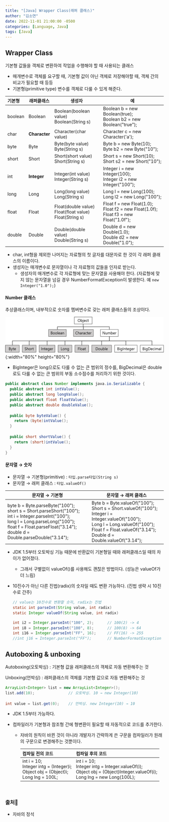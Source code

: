 ```yaml
---
title: "[Java] Wrapper Class(래퍼 클래스)"
author: "김소연"
date: 2022-11-01 21:00:00 -0500
categories: [Language, Java]
tags: [Java]
---
```




## Wrapper Class

기본형 값들을 객체로 변환하여 작업을 수행해야 할 때 사용되는 클래스

- 매개변수로 객체를 요구할 때, 기본형 값이 아닌 객체로 저장해야할 때, 객체 간의 비교가 필요할 때 등등
- 기본형(primitive type) 변수를 객체로 다룰 수 있게 해준다.

| 기본형     | 래퍼클래스         | 생성자                                      | 예                                        |
| :------ | ------------- | ---------------------------------------- | ---------------------------------------- |
| boolean | Boolean       | Boolean(boolean value)<br />Boolean(String s) | Boolean b = new Boolean(true);<br />Boolean b2 = new Boolean("true"); |
| char    | **Character** | Character(char value)                    | Character c = new Character('a');        |
| byte    | Byte          | Byte(byte value)<br />Byte(String s)     | Byte b = new Byte(10);<br />Byte b2 = new Byte("10"); |
| short   | Short         | Short(short value)<br />Short(String s)  | Short s = new Short(10);<br />Short s2 = new Short("10"); |
| int     | **Integer**   | Integer(int value)<br />Integer(String s) | Integer i = new Integer(100);<br />Integer i2 = new Integer("100"); |
| long    | Long          | Long(long value)<br />Long(String s)     | Long l = new Long(100);<br />Long l2 = new Long("100"); |
| float   | Float         | Float(double value)<br />Float(float value)<br />Float(String s) | Float f = new Float(1.0);<br />Float f2 = new Float(1.0f);<br />Float f3 = new Float("1.0f"); |
| double  | Double        | Double(double value)<br />Double(String s) | Double d = new Double(1.0);<br />Double d2 = new Double("1.0"); |

- char, int형을 제외한 나머지는 자료형의 첫 글자를 대문자로 한 것이 각 래퍼 클래스의 이름이다.
- 생성자는 매개변수로 문자열이나 각 자료형의 값들을 인자로 받는다.
  - 생성자의 매개변수로 각 자료형에 맞는 문자열을 사용해야 한다. 
    (자료형에 맞지 않는 문자열을 넘길 경우 NumberFormatException이 발생한다. 예 `new Integer("1.0");`)



#### Number 클래스

추상클래스이며, 내부적으로 숫자를 멤버변수로 갖는 래퍼 클래스들의 조상이다.

![object](/assets/img/Wrapper.png){:width="80%" height="80%"}

- BigInteger은 long으로도 다룰 수 없는 큰 범위의 정수를, BigDecimal은 double로도 다룰 수 없는 큰 범위의 부동 소수점수를 처리하기 위한 것이다.

```java
public abstract class Number implements java.io.Serializable {
  public abstract int intValue();
  public abstract long longValue();
  public abstract float floatValue();
  public abstract double doubleValue();
  
  public byte byteValue() {
    return (byte)intValue();
  }
  
  public short shortValue() {
    return (short)intValue();
  }
}
```



#### 문자열 → 숫자

- 문자열 → 기본형(primitive) : `타입.parse타입(String s)`
- 문자열 → 래퍼 클래스 : `타입.valueOf()`

| 문자열 → 기본형                                | 문자열 → 래퍼 클래스                             |
| ---------------------------------------- | ---------------------------------------- |
| byte b = Byte.parseByte("100");<br />short s = Short.parseShort("100");<br />int i = Integer.parseInt("100");<br />long l = Long.parseLong("100");<br />float f = Float.parseFloat("3.14");<br />double d = Double.parseDouble("3.14"); | Byte b = Byte.valueOf("100");<br />Short s = Short.valueOf("100");<br />Integer i = Integer.valueOf("100");<br />Long l = Long.valueOf("100");<br />Float f = Float.valueOf("3.14");<br />Double d = Double.valueOf("3.14"); |

- JDK 1.5부터 오토박싱 기능 때문에 반환값이 기본형일 때와 래퍼클래스일 때의 차이가 없어졌다.

  - 그래서 구별없이 valueOf()를 사용해도 괜찮은 방법이다. (성능은 valueOf가 더 느림)

- 10진수가 아닌 다른 진법(radix)의 숫자일 때도 변환 가능하다. (진법 생략 시 10진수로 간주)

  ```java
  // value는 10진수로 변환할 숫자, radix는 진법
  static int parseInt(String value, int radix)
  static Integer valueOf(String value, int radix)
  ```

  ```java
  int i2 = Integer.parseInt("100", 2);		// 100(2) -> 4
  int i8 = Integer.parseInt("100", 8);		// 100(8) -> 64
  int i16 = Integer.parseInt("FF", 16);		// FF(16) -> 255
  //int j16 = Integer.parseInt("FF");		// NumberFormatException 발생(10진수로 간주)
  ```



## Autoboxing & unboxing

Autoboxing(오토박싱) : 기본형 값을 래퍼클래스의 객체로 자동 변환해주는 것

Unboxing(언박싱) : 래퍼클래스의 객체를 기본형 값으로 자동 변환해주는 것

```java
ArrayList<Integer> list = new ArrayList<Integer>();
list.add(10);				// 오토박싱. 10 → new Integer(10)

int value = list.get(0);	// 언박싱. new Integer(10) → 10
```

- JDK 1.5부터 가능하다.

- 컴파일러가 기본형과 참조형 간에 형변환이 필요할 때 자동적으로 코드를 추가한다.

  - 자바의 원칙이 바뀐 것이 아니라 개발자가 간략하게 쓴 구문을 컴파일러가 원래의 구문으로 변경해주는 것뿐이다.

    | 컴파일 전의 코드                                | 컴파일 후의 코드                                |
    | ---------------------------------------- | ---------------------------------------- |
    | int i = 10;<br />Integer intg = (Integer)i;<br />Object obj = (Object)i;<br />Long lng = 100L; | int i = 10;<br />Integer intg = Integer.valueOf(i);<br />Object obj = (Object)Integer.valueOf(i);<br />Long lng = new Long(100L); |

    ​


### 출처📎

- 자바의 정석